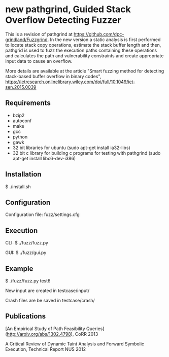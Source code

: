 new pathgrind, Guided Stack Overflow Detecting Fuzzer
=========
This is a revision of pathgrind at https://github.com/dpc-grindland/Fuzzgrind. 
In the new version a static analysis is first performed to locate stack copy operations, estimate the stack buffer length and then, pathgrid is used to fuzz the execution paths containing these operations and calculates the path and vulnerability constraints and create appropriate input data to cause an overflow. 

More details are available at the article "Smart fuzzing method for detecting stack-based buffer overflow in binary codes", https://ietresearch.onlinelibrary.wiley.com/doi/full/10.1049/iet-sen.2015.0039

Requirements
------------
- bzip2
- autoconf
- make
- gcc
- python
- gawk
- 32 bit libraries for ubuntu (sudo apt-get install ia32-libs)
- 32 bit c library for building c programs for testing with pathgrind (sudo apt-get install libc6-dev-i386)

Installation
------------
$ ./install.sh

Configuration
-------------
Configuration file: fuzz/settings.cfg

Execution
---------
CLI: $ ./fuzz/fuzz.py

GUI: $ ./fuzz/gui.py

Example
-------
$ ./fuzz/fuzz.py test6
  
New input are created in testcase/input/

Crash files are be saved in testcase/crash/

Publications
------------
[An Empirical Study of Path Feasibility Queries] (http://arxiv.org/abs/1302.4798), CoRR 2013

A Critical Review of Dynamic Taint Analysis and Forward Symbolic Execution, Technical Report NUS 2012
